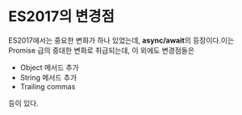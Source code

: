 # ES2017의 변경점

ES2017에서는 중요한 변화가 하나 있었는데, **async/await**의 등장이다.이는 Promise 급의 중대한 변화로 취급되는데, 이 외에도 변경점들은

- Object 메서드 추가
- String 메서드 추가
- Trailing commas

등이 있다.
